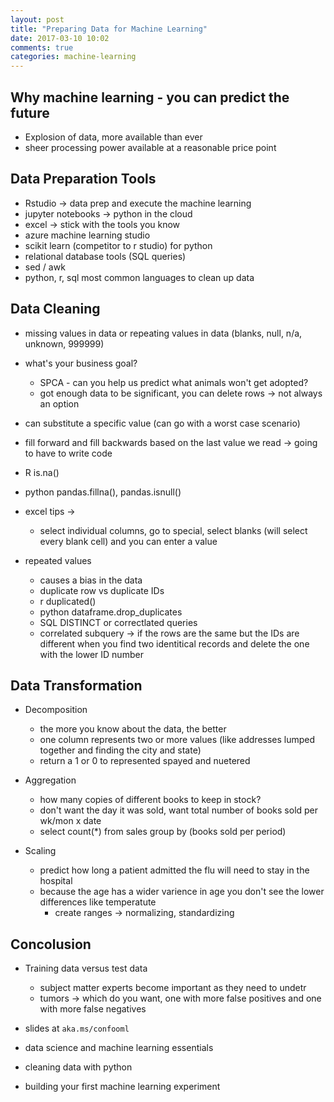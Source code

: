 ```yaml
---
layout: post
title: "Preparing Data for Machine Learning"
date: 2017-03-10 10:02
comments: true
categories: machine-learning
---
```


## Why machine learning - you can predict the future
  - Explosion of data, more available than ever
  - sheer processing power available at a reasonable price point

## Data Preparation Tools
  - Rstudio -> data prep and execute the machine learning
  - jupyter notebooks -> python in the cloud
  - excel -> stick with the tools you know
  - azure machine learning studio
  - scikit learn (competitor to r studio) for python
  - relational database tools (SQL queries)
  - sed / awk
  - python, r, sql most common languages to clean up data

## Data Cleaning
  - missing values in data or repeating values in data (blanks, null,
  n/a, unknown, 999999)
  - what's your business goal?
    - SPCA - can you help us predict what animals won't get adopted?
    - got enough data to be significant, you can delete rows -> not
    always an option
  - can substitute a specific value (can go with a worst case
  scenario)
  - fill forward and fill backwards based on the last value we read ->
  going to have to write code
  - R is.na()
  - python pandas.fillna(), pandas.isnull()

  - excel tips ->
    - select individual columns, go to special, select blanks (will
    select every blank cell) and you can enter a value

  - repeated values
    - causes a bias in the data
    - duplicate row vs duplicate IDs
    - r duplicated()
    - python dataframe.drop_duplicates
    - SQL DISTINCT or correctlated queries
    - correlated subquery -> if the rows are the same but the IDs are different when you find
      two identitical records and delete the one with the lower ID
      number

## Data Transformation
  - Decomposition
    - the more you know about the data, the better
    - one column represents two or more values (like addresses lumped
    together and finding the city and state)
    - return a 1 or 0 to represented spayed and nuetered
  - Aggregation
    - how many copies of different books to keep in stock?
    - don't want the day it was sold, want total number of books sold
    per wk/mon x date
    - select count(*) from sales group by (books sold per period)

  - Scaling
    - predict how long a patient admitted the flu will need to stay in
    the hospital
    - because the age has a wider varience in age you don't see the
    lower differences like temperatute
      - create ranges -> normalizing, standardizing

## Concolusion
  - Training data versus test data
    - subject matter experts become important as they need to undetr
    - tumors -> which do you want, one with more false positives and one
    with more false negatives

  - slides at `aka.ms/confooml`
  - data science and machine learning essentials
  - cleaning data with python
  - building your first machine learning experiment


